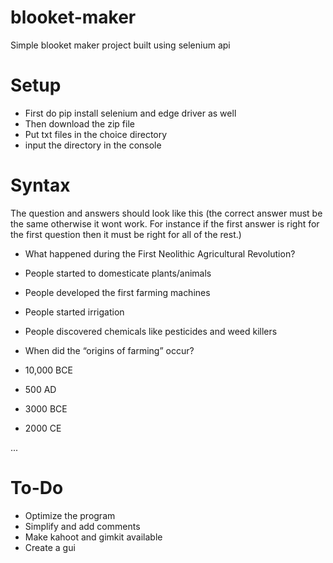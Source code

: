 # blooket-maker
Simple blooket maker project built using selenium api

# Setup

* First do pip install selenium and edge driver as well
* Then download the zip file
* Put txt files in the choice directory
* input the directory in the console
# Syntax
The question and answers should look like this (the correct answer must be the same otherwise it wont work. For instance if the first answer is right for the first question then it must be right for all of the rest.)

* What happened during the First Neolithic Agricultural Revolution?
* People started to domesticate plants/animals
* People developed the first farming machines
* People started irrigation
* People discovered chemicals like pesticides and weed killers

* When did the “origins of farming” occur?
* 10,000 BCE
* 500 AD
* 3000 BCE
* 2000 CE

...

# To-Do

* Optimize the program
* Simplify and add comments
* Make kahoot and gimkit available
* Create a gui
